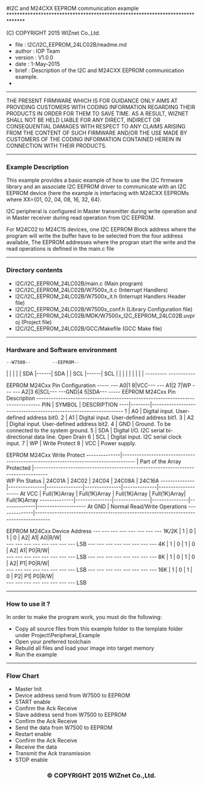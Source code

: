<markdown>
#I2C and M24CXX EEPROM communication example
******************************************************************************

(C) COPYRIGHT 2015 WIZnet Co.,Ltd.

  * file    : I2C/I2C_EEPROM_24LC02B/readme.md 
  * author  : IOP Team
  * version : V1.0.0
  * date    : 1-May-2015
  * brief   : Description of the I2C and M24CXX EEPROM communication example.
  * 
******************************************************************************

THE PRESENT FIRMWARE WHICH IS FOR GUIDANCE ONLY AIMS AT PROVIDING CUSTOMERS WITH CODING INFORMATION REGARDING THEIR PRODUCTS IN ORDER FOR THEM TO SAVE TIME. AS A RESULT, WIZNET SHALL NOT BE HELD LIABLE FOR ANY DIRECT, INDIRECT OR CONSEQUENTIAL DAMAGES WITH RESPECT TO ANY CLAIMS ARISING FROM THE CONTENT OF SUCH FIRMWARE AND/OR THE USE MADE BY CUSTOMERS OF THE CODING INFORMATION CONTAINED HEREIN IN CONNECTION WITH THEIR PRODUCTS.

******************************************************************************

### Example Description

This example provides a basic example of how to use the I2C firmware library and
an associate I2C EEPROM driver to communicate with an I2C EEPROM device (here the
example is interfacing with M24CXX EEPROMs where XX={01, 02, 04, 08, 16, 32, 64}.

I2C peripheral is configured in Master transmitter during write operation and in
Master receiver during read operation from I2C EEPROM. 

For M24C02 to M24C15 devices, one I2C EEPROM Block address where the program
will write the buffer have to be selected from the four address available,
The EEPROM addresses where the progran start the write and the read operations
is defined in the main.c file



______________________________________________________________________________
### Directory contents

  - I2C/I2C_EEPROM_24LC02B/main.c                            		(Main program)
  - I2C/I2C_EEPROM_24LC02B/W7500x_it.c                       		(Interrupt Handlers)
  - I2C/I2C_EEPROM_24LC02B/W7500x_it.h                       		(Interrupt Handlers Header file)
  - I2C/I2C_EEPROM_24LC02B/W7500x_conf.h                     		(Library Configuration file)
  - I2C/I2C_EEPROM_24LC02B/MDK/W7500x_I2C_EEPROM_24LC02B.uvproj		(Project file)
  - I2C/I2C_EEPROM_24LC02B/GCC/Makefile                      		(GCC Make file)
______________________________________________________________________________

### Hardware and Software environment 


    --W7500--        --EEPROM--
   |         |      |          |
   |     SDA |------| SDA      |
   |     SCL |------| SCL      |
   |         |      |          |
   |         |      |          |
    ---------       -----------

</markdown>
EEPROM M24Cxx Pin Configuration
       -----
--- A0|1   8|VCC---
--- A1|2   7|WP ---
--- A2|3   6|SCL---
---GND|4   5|SDA---
       -----
<markdown>
EEPROM M24Cxx Pin Description
-------------------------------------------------------------------------------
PIN | SYMBOL | DESCRIPTION
----|--------|------------------------------------------------------------------
 1  | A0     | Digital input. User-defined address bit0.
 2  | A1     | Digital input. User-defined address bit1.
 3  | A2     | Digital input. User-defined address bit2.
 4  | GND    | Ground. To be connected to the system ground.
 5  | SDA    | Digital I/O. I2C serial bi-directional data line. Open Drain
 6  | SCL    | Digital input. I2C serial clock input.
 7  | WP     | Write Protect
 8  | VCC    | Power supply.



EEPROM M24Cxx Write Protect
--------------|-----------------------------------------------------------------------------------
              |            Part of the Array Protected
              |-----------------------------------------------------------------------------------                
WP Pin Status |    24C01A     |     24C02     |     24C04     |     24C08A   |      24C16A
--------------|---------------|---------------|---------------|--------------|--------------------
    At VCC    | Full(1K)Array | Full(1K)Array | Full(1K)Array | Full(1K)Array|  Full(1K)Array
--------------|---------------|---------------|---------------|--------------|--------------------
    At GND    |                                Normal Read/Write Operations
--------------|------------------------------------------------------------------------------------


EEPROM M24Cxx Device Address
         --- --- --- --- --- --- --- ---
  1K/2K | 1 | 0 | 1 | 0 | A2| A1| A0|R/W|  
         --- --- --- --- --- --- --- ---
                                     LSB
         --- --- --- --- --- --- --- ---
    4K  | 1 | 0 | 1 | 0 | A2| A1| P0|R/W|  
         --- --- --- --- --- --- --- ---
                                     LSB
         --- --- --- --- --- --- --- ---
    8K  | 1 | 0 | 1 | 0 | A2| P1| P0|R/W|  
         --- --- --- --- --- --- --- ---
                                     LSB
         --- --- --- --- --- --- --- ---
   16K  | 1 | 0 | 1 | 0 | P2| P1| P0|R/W|  
         --- --- --- --- --- --- --- ---
                                     LSB


______________________________________________________________________________

### How to use it ? 
In order to make the program work, you must do the following:
 - Copy all source files from this example folder to the template folder under
   Project\Peripheral_Example
 - Open your preferred toolchain 
 - Rebuild all files and load your image into target memory
 - Run the example 
______________________________________________________________________________

### Flow Chart
 - Master Init
 - Device address send from W7500 to EEPROM
 - START enable
 - Confirm the Ack Receive
 - Slave address send from W7500 to EEPROM
 - Confirm the Ack Receive
 - Send the data from W7500 to EEPROM
 - Restart enable
 - Confirm the Ack Receive
 - Receive the data
 - Transmit the Ack transmission
 - STOP enable

<h3><center>&copy; COPYRIGHT 2015 WIZnet Co.,Ltd.</center></h3>
</markdown>